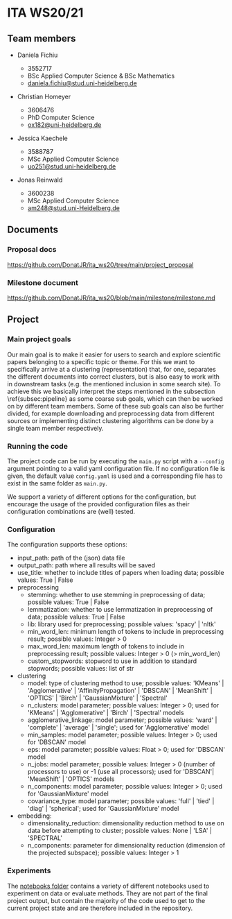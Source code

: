 # ITA WS20/21

## Team members

* Daniela Fichiu
  * 3552717
  * BSc Applied Computer Science & BSc Mathematics
  * daniela.fichiu@stud.uni-heidelberg.de

* Christian Homeyer
  * 3606476
  * PhD Computer Science
  * ox182@uni-heidelberg.de

* Jessica Kaechele
  * 3588787
  * MSc Applied Computer Science
  * uo251@stud.uni-heidelberg.de

* Jonas Reinwald
  * 3600238
  * MSc Applied Computer Science
  * am248@stud.uni-Heidelberg.de

## Documents

### Proposal docs
https://github.com/DonatJR/ita_ws20/tree/main/project_proposal

### Milestone document
https://github.com/DonatJR/ita_ws20/blob/main/milestone/milestone.md

## Project

### Main project goals
Our main goal is to make it easier for users to search and explore scientific papers belonging to a specific topic or theme.
For this we want to specifically arrive at a clustering (representation) that, for one, separates the different documents into correct clusters, but is also easy to work with in downstream tasks (e.g. the mentioned inclusion in some search site).
To achieve this we basically interpret the steps mentioned in the subsection \ref{subsec:pipeline} as some coarse sub goals, which can then be worked on by different team members.
Some of these sub goals can also be further divided, for example downloading and preprocessing data from different sources or implementing distinct clustering algorithms can be done by a single team member respectively.

### Running the code
The project code can be run by executing the `main.py` script with a `--config` argument pointing to a valid yaml configuration file. If no configuration file is given, the default value `config.yaml` is used and a corresponding file has to exist in the same folder as `main.py`.

We support a variety of different options for the configuration, but encourage the usage of the provided configuration files as their configuration combinations are (well) tested.

### Configuration
The configuration supports these options:

* input_path: path of the (json) data file
* output_path: path where all results will be saved
* use_title: whether to include titles of papers when loading data; possible values: True | False
* preprocessing
  * stemming: whether to use stemming in preprocessing of data; possible values: True | False
  * lemmatization: whether to use lemmatization in preprocessing of data; possible values: True | False
  * lib: library used for preprocessing; possible values: 'spacy' | 'nltk'
  * min_word_len: minimum length of tokens to include in preprocessing result; possible values: Integer > 0
  * max_word_len: maximum length of tokens to include in preprocessing result; possible values: Integer > 0 (> min_word_len)
  * custom_stopwords: stopword to use in addition to standard stopwords; possible values: list of str
* clustering
  * model: type of clustering method to use; possible values: 'KMeans' | 'Agglomerative' | 'AffinityPropagation' | 'DBSCAN' | 'MeanShift' | 'OPTICS' | 'Birch' | 'GaussianMixture' | 'Spectral'
  * n_clusters: model parameter; possible values: Integer > 0; used for 'KMeans' | 'Agglomerative' | 'Birch' | 'Spectral' models
  * agglomerative_linkage: model parameter; possible values: 'ward' | 'complete' | 'average' | 'single'; used for 'Agglomerative' model
  * min_samples: model parameter; possible values: Integer > 0; used for 'DBSCAN' model
  * eps: model parameter; possible values: Float > 0; used for 'DBSCAN' model
  * n_jobs: model parameter; possible values: Integer > 0 (number of processors to use) or -1 (use all processors); used for 'DBSCAN'| 'MeanShift' | 'OPTICS' models
  * n_components: model parameter; possible values: Integer > 0; used for 'GaussianMixture' model
  * covariance_type: model parameter; possible values: 'full' | 'tied' | 'diag' | 'spherical'; used for 'GaussianMixture' model
* embedding:
  * dimensionality_reduction: dimensionality reduction method to use on data before attempting to cluster; possible values: None | 'LSA' | 'SPECTRAL'
  * n_components: parameter for dimensionality reduction (dimension of the projected subspace); possible values: Integer > 1


### Experiments
The [notebooks folder](https://github.com/DonatJR/ita_ws20/tree/main/notebooks) contains a variety of different notebooks used to experiment on data or evaluate methods. They are not part of the final project output, but contain the majority of the code used to get to the current project state and are therefore included in the repository. 
